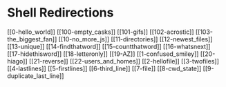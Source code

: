 # Shell Redirections
[[0-hello_world]]
[[100-empty_casks]]
[[101-gifs]]
[[102-acrostic]]
[[103-the_biggest_fan]]
[[10-no_more_js]]
[[11-directories]]
[[12-newest_files]]
[[13-unique]]
[[14-findthatword]]
[[15-countthatword]]
[[16-whatsnext]]
[[17-hidethisword]]
[[18-letteronly]]
[[19-AZ]]
[[1-confused_smiley]]
[[20-hiago]]
[[21-reverse]]
[[22-users_and_homes]]
[[2-hellofile]]
[[3-twofiles]]
[[4-lastlines]]
[[5-firstlines]]
[[6-third_line]]
[[7-file]]
[[8-cwd_state]]
[[9-duplicate_last_line]]

